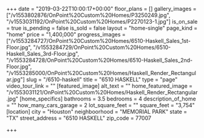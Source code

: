 +++
date = "2019-03-22T10:00:17+00:00"
floor_plans = []
gallery_images = ["/v1553802876/OnPoint%20Custom%20Homes/P3250249.jpg", "/v1553031192/OnPoint%20Custom%20Homes/P2270123-1.jpg"]
is_on_sale = true
is_pending = false
is_sold = false
layout = "home-single"
page_kind = "home"
price = "1,400,000"
progress_images = ["/v1553284727/OnPoint%20Custom%20Homes/6510-Haskell_Sales_1st-Floor.jpg", "/v1553284729/OnPoint%20Custom%20Homes/6510-Haskell_Sales_3rd-Floor.jpg", "/v1553284728/OnPoint%20Custom%20Homes/6510-Haskell_Sales_2nd-Floor.jpg", "/v1553285000/OnPoint%20Custom%20Homes/Haskell_Render_Rectangular.jpg"]
slug = "/6510-haskell"
title = "6510 HASKELL"
type = "page"
video_tour_link = ""
[featured_image]
alt_text = ""
home_featured_image = "/v1553031121/OnPoint%20Custom%20Homes/Haskell_Render_Rectangular.jpg"
[home_specifics]
bathrooms = 3.5
bedrooms = 4
description_of_home = ""
how_many_cars_garage = 2
lot_square_feet = ""
square_feet = "3,754"
[location]
city = "Houston"
neighboorhood = "MEMORIAL PARK"
state = "TX"
street_address = "6510 HASKELL"
zip_code = 77007

+++
